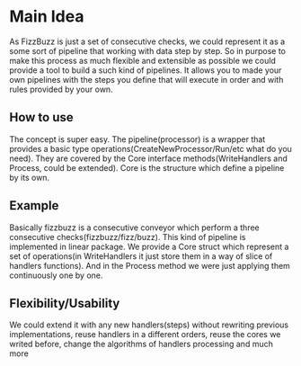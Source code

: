 # Main Idea
As FizzBuzz is just a set of consecutive checks, we could represent it as a some sort of pipeline that working with data step by step.
So in purpose to make this process as much flexible and extensible as possible we could provide a tool to build a such kind of pipelines.
It allows you to made your own pipelines with the steps you define that will execute in order and with rules provided by your own.
 
## How to use
The concept is super easy. The pipeline(processor) is a wrapper that provides a basic type operations(CreateNewProcessor/Run/etc what do you need). They are covered by the 
Core interface methods(WriteHandlers and Process, could be extended). Core is the structure which define a pipeline by its own.

## Example
Basically fizzbuzz is a consecutive conveyor which perform a three consecutive checks(fizzbuzz/fizz/buzz).
This kind of pipeline is implemented in linear package. We provide a Core struct which represent a set of operations(in WriteHandlers it just store them in a way of slice of handlers functions).
And in the Process method we were just applying them continuously one by one.

## Flexibility/Usability
We could extend it with any new handlers(steps) without rewriting previous implementations, reuse handlers in a different orders, reuse the cores we writed before, change the algorithms of handlers processing and much more